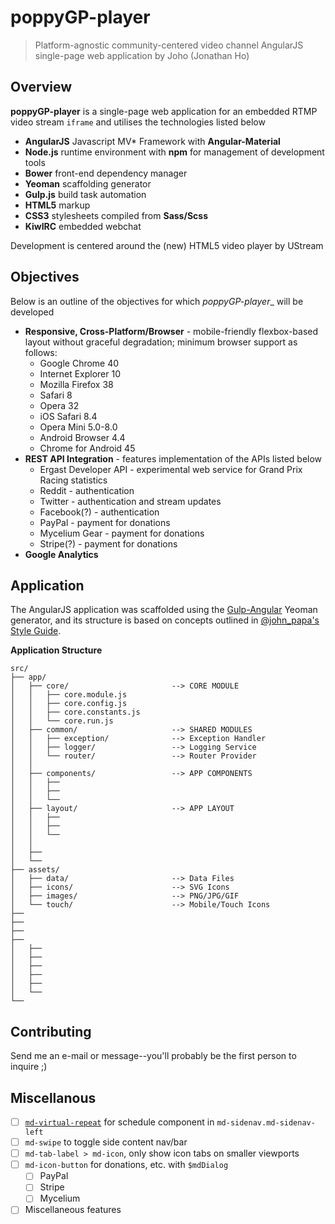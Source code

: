 poppyGP-player
==============



> Platform-agnostic community-centered video channel AngularJS single-page web application by Joho (Jonathan Ho)




Overview
--------

__poppyGP-player__ is a single-page web application for an embedded  RTMP video stream `iframe` and utilises the technologies listed below

 - __AngularJS__ Javascript MV* Framework with __Angular-Material__
 - __Node.js__ runtime environment with __npm__ for management of development tools
 - __Bower__ front-end dependency manager
 - __Yeoman__ scaffolding generator
 - __Gulp.js__ build task automation
 - __HTML5__ markup
 - __CSS3__ stylesheets compiled from __Sass/Scss__
 - __KiwIRC__ embedded webchat

Development is centered around the (new) HTML5 video player by UStream




Objectives
----------

Below is an outline of the objectives for which _poppyGP-player__ will be developed

 - __Responsive, Cross-Platform/Browser__ - mobile-friendly flexbox-based layout without graceful degradation; minimum browser support as follows: 
   - Google Chrome 40
   - Internet Explorer 10
   - Mozilla Firefox 38
   - Safari 8
   - Opera 32
   - iOS Safari 8.4
   - Opera Mini 5.0-8.0
   - Android Browser 4.4
   - Chrome for Android 45
 - __REST API Integration__ - features implementation of the APIs listed below
   - Ergast Developer API - experimental web service for Grand Prix Racing statistics
   - Reddit - authentication 
   - Twitter - authentication and stream updates
   - Facebook(?) - authentication
   - PayPal - payment for donations
   - Mycelium Gear - payment for donations
   - Stripe(?) - payment for donations
 - __Google Analytics__




Application
-----------

The AngularJS application was scaffolded using the [Gulp-Angular](https://github.com/Swiip/generator-gulp-angular) Yeoman generator, and its structure is based on concepts outlined in [@john_papa's Style Guide](https://github.com/johnpapa/angular-styleguide#application-structure).

__Application Structure__

```
src/
├── app/
│   ├── core/                       --> CORE MODULE
│   │   ├── core.module.js
│   │   ├── core.config.js
│   │   ├── core.constants.js
│   │   └── core.run.js
│   ├── common/                     --> SHARED MODULES
│   │   ├── exception/              --> Exception Handler
│   │   ├── logger/                 --> Logging Service
│   │   └── router/                 --> Router Provider
│   │
│   ├── components/                 --> APP COMPONENTS
│   │   ├── 
│   │   ├── 
│   │   └── 
│   ├── layout/                     --> APP LAYOUT
│   │   ├── 
│   │   ├── 
│   │   └── 
│   │
│   ├── 
│   └──
├── assets/
│   ├── data/                       --> Data Files
│   ├── icons/                      --> SVG Icons
│   ├── images/                     --> PNG/JPG/GIF
│   └── touch/                      --> Mobile/Touch Icons
├──
├──
├──
├──
│   ├──
│   ├──
│   ├──
│   ├──
│   ├──
│   └──
└──
```



Contributing
------------

Send me an e-mail or message--you'll probably be the first person to inquire ;)




Miscellanous
------------

 - [ ] [`md-virtual-repeat`](https://material.angularjs.org/0.11.0/#/demo/material.components.virtualRepeat) for schedule component in `md-sidenav.md-sidenav-left`
 - [ ] `md-swipe` to toggle side content nav/bar
 - [ ] `md-tab-label > md-icon`, only show icon tabs on smaller viewports
 - [ ] `md-icon-button` for donations, etc. with `$mdDialog`
   - [ ] PayPal
   - [ ] Stripe
   - [ ] Mycelium
 - [ ] Miscellaneous features
